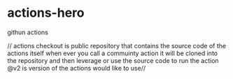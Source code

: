 # actions-hero
githun actions

// actions checkout is public repository that contains the source code of the actions itself 
   when ever you call a commuinty action it will be cloned into the repository and then leverage or use the source code to run the action  @v2 is version of the actions would like to use// 